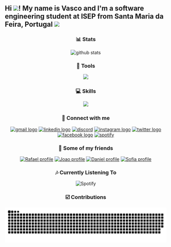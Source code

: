 <div align="center">
<h2 align="left">Hi <img src="https://media3.giphy.com/media/Bu342ERrfYxzTjZhZB/giphy.gif?cid=790b761191a3a94c3de0a432c6347ed290f6dbe2f9356ec9&rid=giphy.gif&ct=s" width="35">! My name is Vasco and I'm a software engineering student at ISEP from Santa Maria da Feira, Portugal <img src="https://cm-feira.pt/documents/20142/0/brasao_municipio-stamfeira.png/8f58d473-81a1-23c6-e74a-f78c4e028b7c?t=1533735783716"width="21"></h2>

### 📊 Stats

<picture decoding="async" loading="lazy">
  <source media="(prefers-color-scheme: light)" srcset="https://pixel-profile.vercel.app/api/github-stats?username=vscosousa&dithering=true&include_all_commits=true&hide=avatar">
  <source media="(prefers-color-scheme: dark)" srcset="https://pixel-profile.vercel.app/api/github-stats?username=vscosousa&screen_effect=true&dithering=true&include_all_commits=true&hide=avatar">
  <img alt="github stats" src="https://pixel-profile.vercel.app/api/github-stats?username=vscosousa&screen_effect=true&dithering=true&include_all_commits=true&hide=avatar">
</picture>

### 🔧 Tools
  
  
  <!--img src="https://cdn.jsdelivr.net/gh/devicons/devicon/icons/xd/xd-plain.svg" height="40" alt="xd logo" style="text-decoration: none;" />
  <img src="https://cdn.jsdelivr.net/gh/devicons/devicon/icons/premierepro/premierepro-plain.svg" height="40" alt="premierepro logo" style="text-decoration: none;" />
  <img src="https://cdn.jsdelivr.net/gh/devicons/devicon/icons/photoshop/photoshop-plain.svg" height="40" alt="photoshop logo" style="text-decoration: none;" />
  <img src="https://cdn.jsdelivr.net/gh/devicons/devicon/icons/python/python-original.svg" height="40" alt="python logo" style="text-decoration: none;" />
  <img src="https://cdn.jsdelivr.net/gh/devicons/devicon/icons/c/c-original.svg" height="40" alt="c logo" style="text-decoration: none;" />
  <img src="https://cdn.jsdelivr.net/gh/devicons/devicon/icons/css3/css3-original.svg" height="40" alt="css3 logo" style="text-decoration: none;" />
  <img src="https://cdn.jsdelivr.net/gh/devicons/devicon/icons/html5/html5-original.svg" height="40" alt="html5 logo" style="text-decoration: none;" />
  <img src="https://cdn.jsdelivr.net/gh/devicons/devicon/icons/java/java-original.svg" height="40" alt="java logo" style="text-decoration: none;" />
  <img src="https://cdn.jsdelivr.net/gh/devicons/devicon/icons/linux/linux-original.svg" height="40" alt="linux logo" style="text-decoration: none;" />
  <img src="https://cdn.jsdelivr.net/gh/devicons/devicon/icons/git/git-original.svg" height="40" alt="git logo" style="text-decoration: none;" />
  <img src="https://cdn.jsdelivr.net/gh/devicons/devicon/icons/vscode/vscode-original.svg" height="40" alt="vscode logo" style="text-decoration: none;" />
  <img src="https://cdn.jsdelivr.net/gh/devicons/devicon/icons/oracle/oracle-original.svg" height="40" alt="oracle logo" style="text-decoration: none;" /-->

  <p align="center">
    <a href="https://skillicons.dev">
      <img src="https://skillicons.dev/icons?i=git,vscode,linux,windows,maven,ps,pr,xd,mysql&perline=9" />
    </a>
  </p>

### 💻 Skills

  <p align="center">
    <a href="https://skillicons.dev">
      <img src="https://skillicons.dev/icons?i=c,html,css,java,py,r&perline=6" />
    </a>
  </p>

### 📧 Connect with me

  <a href="mailto:vscosousa@gmail.com" target="_blank">
    <img src="https://raw.githubusercontent.com/maurodesouza/profile-readme-generator/master/src/assets/icons/social/gmail/default.svg" width="52" height="40" alt="gmail logo" style="text-decoration: none;" /></a>
  <a href="https://www.linkedin.com/in/vscosousa" target="_blank">
    <img src="https://raw.githubusercontent.com/maurodesouza/profile-readme-generator/master/src/assets/icons/social/linkedin/default.svg" width="52" height="40" alt="linkedin logo" style="text-decoration: none;" /></a>
  <a href="https://discordapp.com/users/602956906339762196" target="_blank">
    <img src='https://logodownload.org/wp-content/uploads/2017/11/discord-logo-1-1.png' alt='discord' height='40' style="text-decoration: none;" /></a>
  <a href="https://www.instagram.com/vsco_sousa/" target="_blank">
    <img src="https://raw.githubusercontent.com/maurodesouza/profile-readme-generator/master/src/assets/icons/social/instagram/default.svg" width="52" height="40" alt="instagram logo" style="text-decoration: none;" /></a>
  <a href="https://twitter.com/vsco_sousa" target="_blank">
    <img src="https://raw.githubusercontent.com/maurodesouza/profile-readme-generator/master/src/assets/icons/social/twitter/default.svg" width="52" height="40" alt="twitter logo" style="text-decoration: none;" /></a>
  <a href="https://www.facebook.com/vscosousa" target="_blank">
    <img src="https://raw.githubusercontent.com/maurodesouza/profile-readme-generator/master/src/assets/icons/social/facebook/default.svg" width="52" height="40" alt="facebook logo" style="text-decoration: none;" /></a>
  <a href="https://open.spotify.com/user/zoz399pn4owmmps88h8y03qpl?si=d7a2401e230946d7" target="_blank">
    <img src='https://seeklogo.com/images/S/spotify-2015-logo-560E071CB7-seeklogo.com.png?v=637903118310000000' alt='spotify' height='40' style="text-decoration: none;" /></a>
<br clear="both">

### 💩 Some of my friends

</a>
  <a href="https://github.com/ReyFow" target="_blank">
    <img src="https://avatars.githubusercontent.com/u/107275079?v=4" height="40" alt="Rafael profile" style="text-decoration: none;" /></a>
  <a href="https://github.com/joaopinto15" target="_blank">
    <img src="https://avatars.githubusercontent.com/u/86107009?v=4" height="40" alt="Joao profile" style="text-decoration: none;" /></a>
  <a href="https://github.com/LeinBurst" target="_blank">
      <img src="https://avatars.githubusercontent.com/u/38076042?v=4" height="40" alt="Daniel profile" style="text-decoration: none;" /></a>
  <a href="https://github.com/sofiamariinho" target="_blank">
      <img src="https://avatars.githubusercontent.com/u/98525154?v=4" height="40" alt="Sofia profile" style="text-decoration: none;" /></a>
    

### 🎶 Currently Listening To
  
![Spotify](https://spotify-github-profile.vercel.app/api/view.svg?uid=zoz399pn4owmmps88h8y03qpl&redirect=true][https://spotify-github-profile.vercel.app/api/view.svg?uid=zoz399pn4owmmps88h8y03qpl&cover_image=false&theme=default&show_offline=true&background_color=121212&bar_color=53b14f&bar_color_cover=true)


### ☑️ Contributions
<picture>
  <source media="(prefers-color-scheme: dark)" srcset="https://raw.githubusercontent.com/vscosousa/vscosousa/output/github-contribution-grid-snake-dark.svg">
  <source media="(prefers-color-scheme: light)" srcset="https://raw.githubusercontent.com/vscosousa/vscosousa/output/github-contribution-grid-snake.svg">
  <img alt="github contribution grid snake animation" src="https://raw.githubusercontent.com/vscosousa/vscosousa/output/github-contribution-grid-snake.svg">
</picture>
</div>
